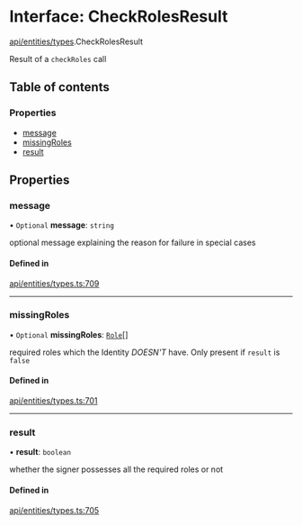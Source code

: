 # Interface: CheckRolesResult

[api/entities/types](../wiki/api.entities.types).CheckRolesResult

Result of a `checkRoles` call

## Table of contents

### Properties

- [message](../wiki/api.entities.types.CheckRolesResult#message)
- [missingRoles](../wiki/api.entities.types.CheckRolesResult#missingroles)
- [result](../wiki/api.entities.types.CheckRolesResult#result)

## Properties

### message

• `Optional` **message**: `string`

optional message explaining the reason for failure in special cases

#### Defined in

[api/entities/types.ts:709](https://github.com/PolymeshAssociation/polymesh-sdk/blob/9a8715021/src/api/entities/types.ts#L709)

___

### missingRoles

• `Optional` **missingRoles**: [`Role`](../wiki/api.procedures.types#role)[]

required roles which the Identity *DOESN'T* have. Only present if `result` is `false`

#### Defined in

[api/entities/types.ts:701](https://github.com/PolymeshAssociation/polymesh-sdk/blob/9a8715021/src/api/entities/types.ts#L701)

___

### result

• **result**: `boolean`

whether the signer possesses all the required roles or not

#### Defined in

[api/entities/types.ts:705](https://github.com/PolymeshAssociation/polymesh-sdk/blob/9a8715021/src/api/entities/types.ts#L705)
